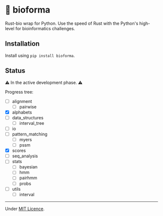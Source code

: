 # 🧬 bioforma

Rust-bio wrap for Python. Use the speed of Rust with the Python's high-level for bioinformatics challenges.

## Installation

Install using `pip install bioforma`.

## Status

⚠️ In the active development phase. ⚠️

Progress tree:

- [ ] alignment
  - [ ] pairwise
- [x] alphabets
- [ ] data_structures
  - [ ] interval_tree
- [ ] io
- [ ] pattern_matching
  - [ ] myers
  - [ ] pssm
- [x] scores
- [ ] seq_analysis
- [ ] stats
  - [ ] bayesian
  - [ ] hmm
  - [ ] pairhmm
  - [ ] probs
- [ ] utils
  - [ ] interval

---

Under [MIT Licence](https://opensource.org/license/mit/).
